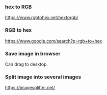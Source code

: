 ### hex to RGB

https://www.rgbtohex.net/hextorgb/


### RGB to hex

https://www.google.com/search?q=rgb+to+hex


### Save image in browser

Can drag to desktop.


### Split image into several images

https://imagesplitter.net/